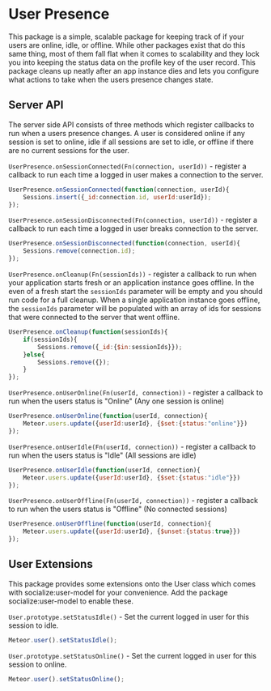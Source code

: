 # User Presence #

This package is a simple, scalable package for keeping track of if your users are online, idle, or offline. While other packages exist that do this same thing, most of them fall flat when it comes to scalability and they lock you into keeping the status data on the profile key of the user record. This package cleans up neatly after an app instance dies and lets you configure what actions to take when the users presence changes state.


## Server API ##

The server side API consists of three methods which register callbacks to run when a users presence changes. A user is considered online if any session is set to online, idle if all sessions are set to idle, or offline if there are no current sessions for the user.

`UserPresence.onSessionConnected(Fn(connection, userId))` - register a callback to run each time a logged in user makes a connection to the server.

```javascript
UserPresence.onSessionConnected(function(connection, userId){
    Sessions.insert({_id:connection.id, userId:userId});
});
```

`UserPresence.onSessionDisconnected(Fn(connection, userId))` - register a callback to run each time a logged in user breaks connection to the server.

```javascript
UserPresence.onSessionDisconnected(function(connection, userId){
    Sessions.remove(connection.id);
});
```

`UserPresence.onCleanup(Fn(sessionIds))` - register a callback to run when your application starts fresh or an application instance goes offline. In the even of a fresh start the `sessionIds` parameter will be empty and you should run code for a full cleanup. When a single application instance goes offline, the `sessionIds` parameter will be populated with an array of ids for sessions that were connected to the server that went offline.

```javascript
UserPresence.onCleanup(function(sessionIds){
    if(sessionIds){
        Sessions.remove({_id:{$in:sessionIds}});
    }else{
        Sessions.remove({});
    }
});
```

`UserPresence.onUserOnline(Fn(userId, connection))` - register a callback to run when the users status is "Online" (Any one session is online)

```javascript
UserPresence.onUserOnline(function(userId, connection){
    Meteor.users.update({userId:userId}, {$set:{status:"online"}})
});
```

`UserPresence.onUserIdle(Fn(userId, connection))` - register a callback to run when the users status is "Idle" (All sessions are idle)

```javascript
UserPresence.onUserIdle(function(userId, connection){
    Meteor.users.update({userId:userId}, {$set:{status:"idle"}})
});
```

`UserPresence.onUserOffline(Fn(userId, connection))` - register a callback to run when the users status is "Offline" (No connected sessions)

```javascript
UserPresence.onUserOffline(function(userId, connection){
    Meteor.users.update({userId:userId}, {$unset:{status:true}})
});
```

## User Extensions ##

This package provides some extensions onto the User class which comes with socialize:user-model for your convenience.  Add the package socialize:user-model to enable these.

`User.prototype.setStatusIdle()` - Set the current logged in user for this session to idle.

```javascript
Meteor.user().setStatusIdle();
```

`User.prototype.setStatusOnline()` - Set the current logged in user for this session to online.

```javascript
Meteor.user().setStatusOnline();
```
